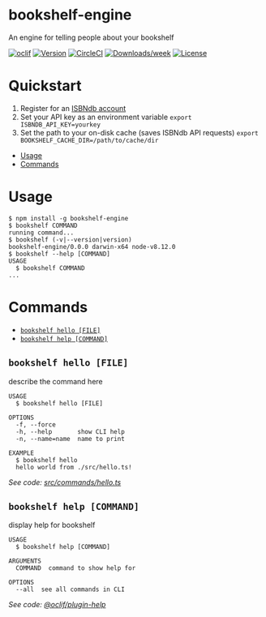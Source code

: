 # bookshelf-engine

An engine for telling people about your bookshelf

[![oclif](https://img.shields.io/badge/cli-oclif-brightgreen.svg)](https://oclif.io)
[![Version](https://img.shields.io/npm/v/bookshelf-engine.svg)](https://npmjs.org/package/bookshelf-engine)
[![CircleCI](https://circleci.com/gh/chpwssn/bookshelf-engine/tree/master.svg?style=shield)](https://circleci.com/gh/chpwssn/bookshelf-engine/tree/master)
[![Downloads/week](https://img.shields.io/npm/dw/bookshelf-engine.svg)](https://npmjs.org/package/bookshelf-engine)
[![License](https://img.shields.io/npm/l/bookshelf-engine.svg)](https://github.com/chpwssn/bookshelf-engine/blob/master/package.json)

# Quickstart

1. Register for an [ISBNdb account](https://isbndb.com)
2. Set your API key as an environment variable `export ISBNDB_API_KEY=yourkey`
3. Set the path to your on-disk cache (saves ISBNdb API requests) `export BOOKSHELF_CACHE_DIR=/path/to/cache/dir`

<!-- toc -->

- [Usage](#usage)
- [Commands](#commands)
  <!-- tocstop -->

# Usage

<!-- usage -->

```sh-session
$ npm install -g bookshelf-engine
$ bookshelf COMMAND
running command...
$ bookshelf (-v|--version|version)
bookshelf-engine/0.0.0 darwin-x64 node-v8.12.0
$ bookshelf --help [COMMAND]
USAGE
  $ bookshelf COMMAND
...
```

<!-- usagestop -->

# Commands

<!-- commands -->

- [`bookshelf hello [FILE]`](#bookshelf-hello-file)
- [`bookshelf help [COMMAND]`](#bookshelf-help-command)

## `bookshelf hello [FILE]`

describe the command here

```
USAGE
  $ bookshelf hello [FILE]

OPTIONS
  -f, --force
  -h, --help       show CLI help
  -n, --name=name  name to print

EXAMPLE
  $ bookshelf hello
  hello world from ./src/hello.ts!
```

_See code: [src/commands/hello.ts](https://github.com/chpwssn/bookshelf-engine/blob/v0.0.0/src/commands/hello.ts)_

## `bookshelf help [COMMAND]`

display help for bookshelf

```
USAGE
  $ bookshelf help [COMMAND]

ARGUMENTS
  COMMAND  command to show help for

OPTIONS
  --all  see all commands in CLI
```

_See code: [@oclif/plugin-help](https://github.com/oclif/plugin-help/blob/v2.2.1/src/commands/help.ts)_

<!-- commandsstop -->
